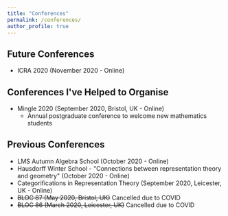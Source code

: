 ```yaml
---
title: "Conferences"
permalink: /conferences/
author_profile: true
---
```


## Future Conferences
* ICRA 2020 (November 2020 - Online)

## Conferences I've Helped to Organise
* Mingle 2020 (September 2020, Bristol, UK - Online)
  * Annual postgraduate conference to welcome new mathematics students
 
## Previous Conferences
* LMS Autumn Algebra School (October 2020 - Online)
* Hausdorff Winter School - "Connections between representation theory and geometry" (October 2020 - Online)
* Categorifications in Representation Theory (September 2020, Leicester, UK - Online)
* ~~BLOC 87 (May 2020, Bristol, UK)~~ Cancelled due to COVID
* ~~BLOC 86 (March 2020, Leicester, UK)~~ Cancelled due to COVID
